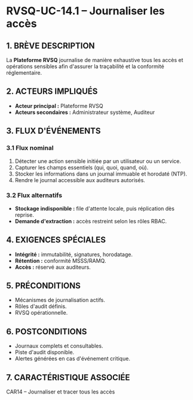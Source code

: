 # RVSQ-UC-14.1 – Journaliser les accès

## 1. BRÈVE DESCRIPTION
La **Plateforme RVSQ** journalise de manière exhaustive tous les accès et opérations sensibles afin d'assurer la traçabilité et la conformité réglementaire.

## 2. ACTEURS IMPLIQUÉS
- **Acteur principal :** Plateforme RVSQ
- **Acteurs secondaires :** Administrateur système, Auditeur

## 3. FLUX D'ÉVÉNEMENTS
### 3.1 Flux nominal
1. Détecter une action sensible initiée par un utilisateur ou un service.
2. Capturer les champs essentiels (qui, quoi, quand, où).
3. Stocker les informations dans un journal immuable et horodaté (NTP).
4. Rendre le journal accessible aux auditeurs autorisés.

### 3.2 Flux alternatifs
- **Stockage indisponible :** file d'attente locale, puis réplication dès reprise.
- **Demande d'extraction :** accès restreint selon les rôles RBAC.

## 4. EXIGENCES SPÉCIALES
- **Intégrité :** immutabilité, signatures, horodatage.
- **Rétention :** conformité MSSS/RAMQ.
- **Accès :** réservé aux auditeurs.

## 5. PRÉCONDITIONS
- Mécanismes de journalisation actifs.
- Rôles d'audit définis.
- RVSQ opérationnelle.

## 6. POSTCONDITIONS
- Journaux complets et consultables.
- Piste d'audit disponible.
- Alertes générées en cas d'événement critique.

## 7. CARACTÉRISTIQUE ASSOCIÉE
CAR14 – Journaliser et tracer tous les accès
